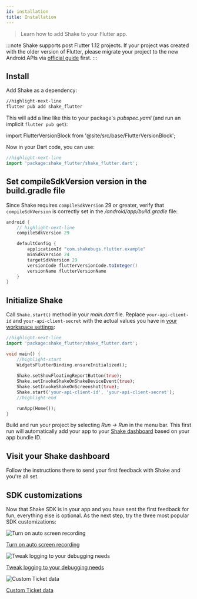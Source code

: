 ```yaml
---
id: installation
title: Installation
---
```


>Learn how to add Shake to your Flutter app.

:::note
Shake supports post Flutter 1.12 projects. If your project was created with the older version
of Flutter, please migrate your project to the new Android APIs via [official guide](https://flutter.dev/go/android-project-migration) first.
:::


## Install

Add Shake as a dependency:

```bash
//highlight-next-line
flutter pub add shake_flutter
```

This will add a line like this to your package's *pubspec.yaml* (and run an implicit `flutter pub get`):

import FlutterVersionBlock from '@site/src/base/FlutterVersionBlock';

<FlutterVersionBlock></FlutterVersionBlock>

Now in your Dart code, you can use:

```dart title="main.dart"
//highlight-next-line
import 'package:shake_flutter/shake_flutter.dart';
```

## Set compileSdkVersion version in the build.gradle file
Since Shake requires `compileSdkVersion` 29 or greater, verify that `compileSdkVersion` is correctly set in the */android/app/build.gradle* file:

```groovy title="build.gradle"
android {
    // highlight-next-line
    compileSdkVersion 29

    defaultConfig {
        applicationId "com.shakebugs.flutter.example"
        minSdkVersion 24
        targetSdkVersion 29
        versionCode flutterVersionCode.toInteger()
        versionName flutterVersionName
    }
}
```


## Initialize Shake

Call `Shake.start()` method in your *main.dart* file. 
Replace `your-api-client-id` and `your-api-client-secret` with the actual values you have in [your workspace settings](https://app.shakebugs.com/settings/workspace#general):

```dart title="main.dart"
//highlight-next-line
import 'package:shake_flutter/shake_flutter.dart';

void main() {
    //highlight-start
    WidgetsFlutterBinding.ensureInitialized();
    
    Shake.setShowFloatingReportButton(true);
    Shake.setInvokeShakeOnShakeDeviceEvent(true);
    Shake.setInvokeShakeOnScreenshot(true);
    Shake.start('your-api-client-id', 'your-api-client-secret');
    //highlight-end

    runApp(Home());
}
```

Build and run your project by selecting *Run → Run* in the menu bar. This first run will automatically
add your app to your [Shake dashboard](https://app.shakebugs.com/) based on your app bundle ID.


## Visit your Shake dashboard

Follow the instructions there to send your first feedback with Shake and you're all set.


## SDK customizations

Now that Shake SDK is in your app and you have sent the first feedback for fun, everything else is optional.
As the next step, try the three most popular SDK customizations:

<div class="featuresList">
    <div>
        <img src="/docs/img/screen-recording@2x.png" alt="Turn on auto screen recording"/>
        <p><a href="/docs/flutter/configuration-and-data/auto-screen-recording/">Turn on auto screen recording</a></p>
    </div>
    <div>
        <img src="/docs/img/steps-to-reproduce@2x.png" alt="Tweak logging to your debugging needs"/>
        <p><a href="/docs/flutter/configuration-and-data/activity-history">Tweak logging to your debugging needs</a></p>
    </div>
    <div>
        <img src="/docs/img/feature-custom-ticket-data@2x.png" alt="Custom Ticket data"/>
        <p><a href="/docs/flutter/configuration-and-data/ticket-metadata/">Custom Ticket data</a></p>
    </div>
</div>